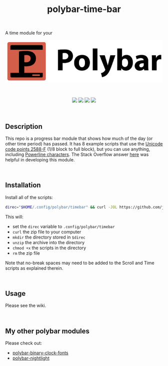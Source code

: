 <h1 align="center">polybar-time-bar</h1>

<p>&nbsp;</p>

A time module for your

<div align="center">
	<picture>
 	 <source media="(prefers-color-scheme: dark)" srcset="https://raw.githubusercontent.com/polybar/polybar/master/doc/_static/banner-dark-mode.png">
 	 <img alt="polybar logo" src="https://raw.githubusercontent.com/polybar/polybar/master/doc/_static/banner.png">
	</picture>
</div>

<p>&nbsp;</p>

<p align="center">
	<a href="https://github.com/jamessouth/polybar-time-bar/blob/master/LICENSE"><img src="https://img.shields.io/github/license/jamessouth/polybar-time-bar"></a>
	<a href="https://archlinux.org/"><img src="https://img.shields.io/badge/Linux-d.svg?logoWidth=40&labelColor=d35e49&color=E3C567&logoColor=000000&logo=Linux"></a>
	<a href="https://www.gnu.org/software/bash/manual/"><img src="https://img.shields.io/badge/Bash-d.svg?logoWidth=40&labelColor=4eaa25&color=293137&logoColor=ffffff&logo=GNU%20Bash"></a>
	<img src="https://img.shields.io/badge/awesome-%C6%94%F0%9D%9A%BA%C5%9E-235789.svg">
</p>
<p>&nbsp;</p>

## Description
This repo is a progress bar module that shows how much of the day (or other time period) has passed. It has 8 example scripts that use the [Unicode code points 2588-F](https://www.unicode.org/charts/PDF/U2580.pdf) (1/8 block to full block), but you can use anything, including [Powerline characters](https://github.com/ryanoasis/powerline-extra-symbols#glyphs). The Stack Overflow answer [here](https://stackoverflow.com/a/68298090) was helpful in developing this module.
<p>&nbsp;</p>

## Installation
Install all of the scripts:
```bash
direc="$HOME/.config/polybar/timebar" && curl -JOL https://github.com/jamessouth/polybar-time-bar/blob/master/timebar.zip?raw=true && mkdir -pv $direc && unzip timebar.zip -d $direc && chmod -R +x $direc && rm timebar.zip
```
This will:
* set the `direc` variable to `.config/polybar/timebar`
* `curl` the zip file to your computer
* `mkdir` the directory stored in `$direc`
* `unzip` the archive into the directory
* `chmod +x` the scripts in the directory
* `rm` the zip file

Note that no-break spaces may need to be added to the Scroll and Time scripts as explained therein.
<p>&nbsp;</p>

## Usage
Please see the wiki.
<p>&nbsp;</p>

## My other polybar modules
Please check out:
  * [polybar-binary-clock-fonts](https://github.com/jamessouth/polybar-binary-clock-fonts)
  * [polybar-nightlight](https://github.com/jamessouth/polybar-nightlight)
<p>&nbsp;</p>
